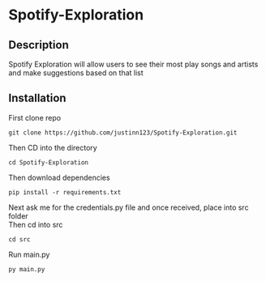 # Spotify-Exploration

## Description
Spotify Exploration will allow users to see their most play songs and artists and make suggestions based on that list

## Installation
First clone repo
```shell
git clone https://github.com/justinn123/Spotify-Exploration.git
```
Then CD into the directory
```shell
cd Spotify-Exploration
```

Then download dependencies
```shell 
pip install -r requirements.txt
```

Next ask me for the credentials.py file and once received, place into src folder\
Then cd into src
```shell
cd src
```

Run main.py
```shell
py main.py
```

